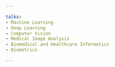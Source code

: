 ```yaml
---

talks:
- Machine Learning
- Deep Learning
- Computer Vision
- Medical Image Analysis
- Biomedical and Healthcare Informatics
- Biometrics

---
```




